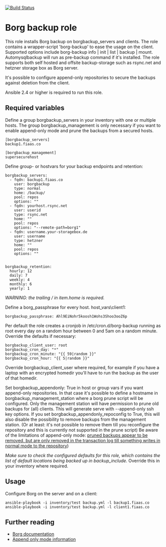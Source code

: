 [![Build Status](https://travis-ci.com/dverhelst/borgbackup.svg)](https://travis-ci.com/dverhelst/borgbackup)

# Borg backup role
This role installs Borg backup on borgbackup\_servers and clients. The role contains a wrapper-script 'borg-backup' to ease the usage on the client. Supported options include borg-backup info | init | list | backup | mount. Automysqlbackup will run as pre-backup command if it's installed.
The role supports both self hosted and offsite backup-storage such as rsync.net and hetzner storage box as Borg server.

It's possible to configure append-only repositories to secure the backups against deletion from the client.

Ansible 2.4 or higher is required to run this role.

## Required variables
Define a group borgbackup\_servers in your inventory with one or multiple hosts. The group borgbackup\_management is only necessary if you want to enable append-only mode and prune the backups from a secured hosts.
```
[borgbackup_servers]
backup1.fiaas.co

[borgbackup_management]
supersecurehost
```

Define group- or hostvars for your backup endpoints and retention:
```
borgbackup_servers:
  - fqdn: backup1.fiaas.co
    user: borgbackup
    type: normal
    home: /backup/
    pool: repos
    options: ""
  - fqdn: yourhost.rsync.net
    user: userid
    type: rsync.net
    home: ""
    pool: repos
    options: "--remote-path=borg1"
  - fqdn: username.your-storagebox.de
    user: username
    type: hetzner
    home: ""
    pool: repos
    options: ""


borgbackup_retention:
  hourly: 12
  daily: 7
  weekly: 4
  monthly: 6
  yearly: 1
```
*WARNING: the trailing / in item.home is required.*

Define a borg\_passphrase for every host.
host\_vars\client1:
```
borgbackup_passphrase: Ahl9EiNohr5koosh1Wohs3Shoo3ooZ6p
```

Per default the role creates a cronjob in /etc/cron.d/borg-backup running as root every day on a random hour between 0 and 5am on a random minute. Override the defaults if necessary:
```
borgbackup_client_user: root
borgbackup_cron_day: "*"
borgbackup_cron_minute: "{{ 59|random }}"
borgbackup_cron_hour: "{{ 5|random }}"
```
Override borgbackup\_client\_user where required, for example if you have a laptop with an encrypted homedir you'll have to run the backup as the user of that homedir.

Set borgbackup\_appendonly: True in host or group vars if you want append-only repositories. In that case it's possible to define a hostname in borgbackup\_management\_station where a borg prune script will be configured. Only the management station will have permission to prune old backups for (all) clients. This will generate serve with --append-only ssh key options.
If you set borgbackup\_appendonly\_repoconfig to True, this will also disable the possibility to remove backups from the management station. (Or at least: it's not possible to remove them till you reconfigure the repository and this is currently not supported in the prune script)
Be aware of the limitations of append-only mode: [pruned backups appear to be removed, but are only removed in the transaction log till something writes in normal mode to the repository](https://github.com/borgbackup/borg/issues/3504))

*Make sure to check the configured defaults for this role, which contains the list of default locations being backed up in backup\_include.* Override this in your inventory where required.

## Usage

Configure Borg on the server and on a client:
```
ansible-playbook -i inventory/test backup.yml -l backup1.fiaas.co
ansible-playbook -i inventory/test backup.yml -l client1.fiaas.co
```

## Further reading
* [Borg documentation](https://borgbackup.readthedocs.io/en/stable/)
* [Append only mode information](http://borgbackup.readthedocs.io/en/stable/usage/notes.html#append-only-mode)
